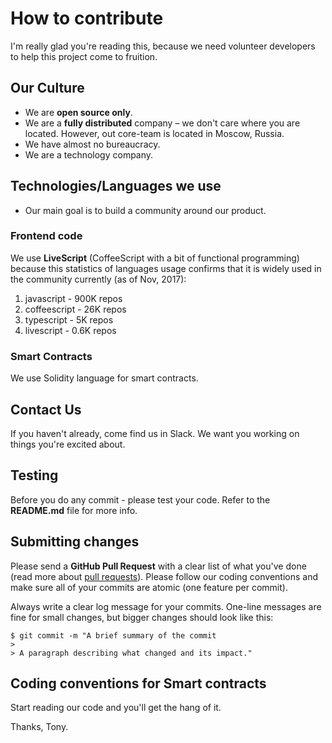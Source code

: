 # How to contribute

I'm really glad you're reading this, because we need volunteer developers to help this project come to fruition.

## Our Culture

- We are **open source only**.
- We are a **fully distributed** company – we don't care where you are located. However, out core-team is located in Moscow, Russia.
- We have almost no bureaucracy.
- We are a technology company.

 ## Technologies/Languages we use
 - Our main goal is to build a community around our product. 

### Frontend code
We use **LiveScript** (CoffeeScript with a bit of functional programming) because this statistics of languages usage confirms that it is widely used in the community currently (as of Nov, 2017):
 
1) javascript - 900K repos
2) coffeescript - 26K repos
3) typescript - 5K repos
4) livescript - 0.6K repos

### Smart Contracts
We use Solidity language for smart contracts.

## Contact Us
If you haven't already, come find us in Slack. We want you working on things you're excited about.

## Testing
Before you do any commit - please test your code. Refer to the **README.md** file for more info.

## Submitting changes

Please send a **GitHub Pull Request** with a clear list of what you've done (read more about [pull requests](http://help.github.com/pull-requests/)). 
Please follow our coding conventions and make sure all of your commits are atomic (one feature per commit).

Always write a clear log message for your commits. One-line messages are fine for small changes, but bigger changes should look like this:

    $ git commit -m "A brief summary of the commit
    > 
    > A paragraph describing what changed and its impact."

## Coding conventions for Smart contracts

Start reading our code and you'll get the hang of it. 
  
Thanks,
Tony.
